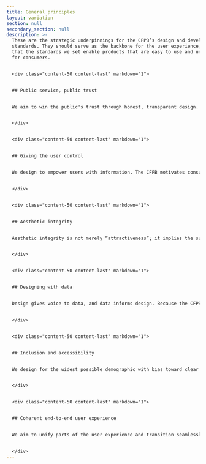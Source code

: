 ```yaml
---
title: General principles
layout: variation
section: null
secondary_section: null
description: >-
  These are the strategic underpinnings for the CFPB’s design and development
  standards. They should serve as the backbone for the user experience, ensuring
  that the standards we set enable products that are easy to use and understand
  for consumers.


  <div class="content-50 content-last" markdown="1">


  ## Public service, public trust


  We aim to win the public's trust through honest, transparent design. Using clear, concise, and approachable design, we focus on consumers. We demonstrate transparency through our user-friendly online experiences and tools and our dedication to open-source content.


  </div>


  <div class="content-50 content-last" markdown="1">


  ## Giving the user control


  We design to empower users with information. The CFPB motivates consumers to take the control of their financial decision-making, and our designs enable this process. Good design increases transparency and succinctly hands the user all the necessary information, giving consumers control of how they use it. Designers must rely on introspection and research to discover what path users instinctively take and then cater to those instincts.


  </div>


  <div class="content-50 content-last" markdown="1">


  ## Aesthetic integrity


  Aesthetic integrity is not merely “attractiveness”; it implies the successful integration of design and function. We align appearance with purpose by using clear and intuitive designs to create a trustworthy tone and powerful platform for supporting the CFPB’s mission. We maintain consistency and clarity to empower users to seamlessly transfer their knowledge and skills from one product to another. Focusing on consistency helps uphold aesthetic integrity.


  </div>


  <div class="content-50 content-last" markdown="1">


  ## Designing with data


  Design gives voice to data, and data informs design. Because the CFPB is a data-driven organization, quantitative measures of success should be integral to the design process. Design should incorporate data to aid understanding of complex issues, and data-driven feedback should influence the design process. Succinct and compelling visualization of information gives data a voice and helps us clarify otherwise indigestible numbers.


  </div>


  <div class="content-50 content-last" markdown="1">


  ## Inclusion and accessibility


  We design for the widest possible demographic with bias toward clear articulation, plain language, and intuitive design. We design to meet each consumer where he or she is. We are sensitive to experiential level, timing, and biases and aim to design experiences that are equally accessible to everyone, and equally empowering no matter what the user’s skill set or familiarity. Simple, clean designs are the most effective and wide-reaching.


  </div>


  <div class="content-50 content-last" markdown="1">


  ## Coherent end-to-end user experience


  We aim to unify parts of the user experience and transition seamlessly between them. The best design guides the user’s experience from beginning-to-end and caters to his or her expectations. Navigation between sections should be intuitive and transitions should be seamless. Consistent quality and attention to detail are essential to maintain a cohesive user experience.


  </div>
---
```


